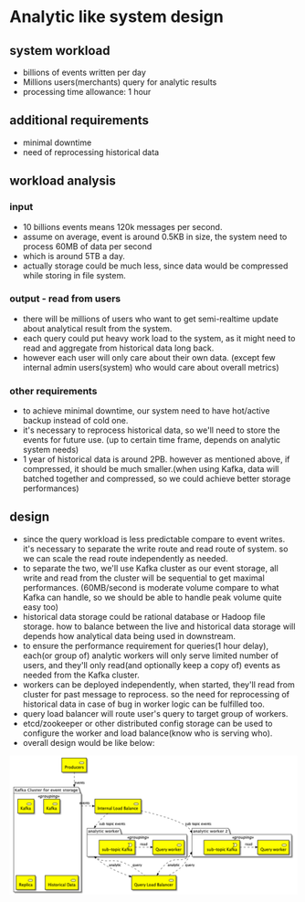 # Analytic like system design

## system workload

* billions of events written per day
* Millions users(merchants) query for analytic results
* processing time allowance: 1 hour

## additional requirements

* minimal downtime
* need of reprocessing historical data

## workload analysis

### input
* 10 billions events means 120k messages per second.
* assume on average, event is around 0.5KB in size, the system need to process 60MB of data per second
* which is around 5TB a day. 
* actually storage could be much less, since data would be compressed while storing in file system.

### output - read from users

* there will be millions of users who want to get semi-realtime update about analytical result from the system.
* each query could put heavy work load to the system, as it might need to read and aggregate from historical data long back.
* however each user will only care about their own data. (except few internal admin users(system) who would care about overall metrics)

### other requirements

* to achieve minimal downtime, our system need to have hot/active backup instead of cold one.
* it's necessary to reprocess historical data, so we'll need to store the events for future use. (up to certain time frame, depends on analytic system needs)
* 1 year of historical data is around 2PB. however as mentioned above, if compressed, it should be much smaller.(when using Kafka, data will batched together and compressed, so we could achieve better storage performances)

## design

* since the query workload is less predictable compare to event writes. it's necessary to separate the write route and read route of system. so we can scale the read route independently as needed.
* to separate the two, we'll use Kafka cluster as our event storage, all write and read from the cluster will be sequential to get maximal performances. (60MB/second is moderate volume compare to what Kafka can handle, so we should be able to handle peak volume quite easy too)
* historical data storage could be rational database or Hadoop file storage. how to balance between the live and historical data storage will depends how analytical data being used in downstream.
* to ensure the performance requirement for queries(1 hour delay), each(or group of) analytic workers will only serve limited number of users, and they'll only read(and optionally keep a copy of) events as needed from the Kafka cluster. 
* workers can be deployed independently, when started, they'll read from cluster for past message to reprocess. so the need for reprocessing of historical data in case of bug in worker logic can be fulfilled too.
* query load balancer will route user's query to target group of workers. 
* etcd/zookeeper or other distributed config storage can be used to configure the worker and load balance(know who is serving who).
* overall design would be like below:

![system architecture](https://github.com/gigiyy/SoftwareEngineerChallenge/blob/master/design/design.png)


